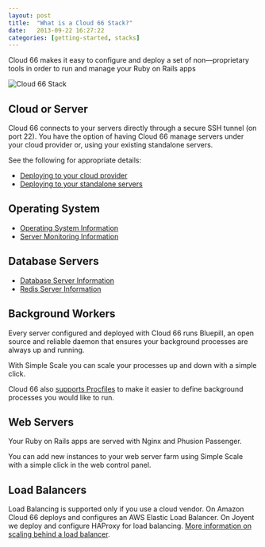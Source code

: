```yaml
---
layout: post
title:  "What is a Cloud 66 Stack?"
date:   2013-09-22 16:27:22
categories: [getting-started, stacks]
---
```


<p class="lead">Cloud 66 makes it easy to configure and deploy a set of non&mdash;proprietary tools in order to run and manage your Ruby on Rails apps</p>

![Cloud 66 Stack](http://cdn.cloud66.com.s3.amazonaws.com/images/help/cloud66_stack.png)

## Cloud or Server

Cloud 66 connects to your servers directly through a secure SSH tunnel (on port 22).
You have the option of having Cloud 66 manage servers under your cloud provider or, using your existing standalone servers.

See the following for appropriate details:

- [Deploying to your cloud provider](/help/cloud_providers)
- [Deploying to your standalone servers](/help/standalone_servers)

## Operating System
- [Operating System Information](/help/operating_system)
- [Server Monitoring Information](/help/server_monitoring)

## Database Servers
- [Database Server Information](/help/databases)
- [Redis Server Information](/help/database_redis)

## Background Workers
Every server configured and deployed with Cloud 66 runs Bluepill, an open source and reliable daemon that ensures your background processes are always up and running.

With Simple Scale you can scale your processes up and down with a simple click.

Cloud 66 also [supports Procfiles](/help/proc_files) to make it easier to define background processes you would like to run.

## Web Servers
Your Ruby on Rails apps are served with Nginx and Phusion Passenger.

You can add new instances to your web server farm using Simple Scale with a simple click in the web control panel.

## Load Balancers
Load Balancing is supported only if you use a cloud vendor. On Amazon Cloud 66 deploys and configures an AWS Elastic Load Balancer. On Joyent we deploy and configure HAProxy for load balancing. [More information on scaling behind a load balancer](/help/horizontal_scaling).